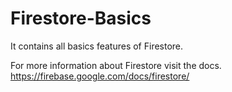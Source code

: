 # Firestore-Basics
It contains all basics features of Firestore.

For more information about Firestore visit the docs.
https://firebase.google.com/docs/firestore/
